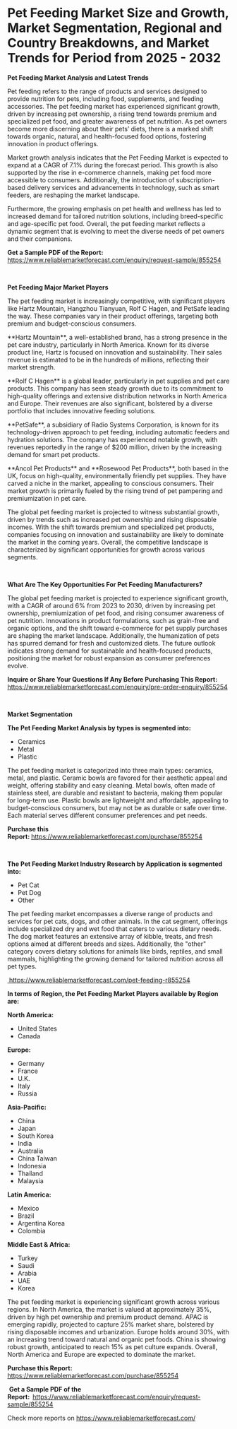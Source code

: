<p><h1>Pet Feeding Market Size and Growth, Market Segmentation, Regional and Country Breakdowns, and Market Trends for Period from 2025 -  2032</h1></p><p><strong>Pet Feeding Market Analysis and Latest Trends</strong></p>
<p><p>Pet feeding refers to the range of products and services designed to provide nutrition for pets, including food, supplements, and feeding accessories. The pet feeding market has experienced significant growth, driven by increasing pet ownership, a rising trend towards premium and specialized pet food, and greater awareness of pet nutrition. As pet owners become more discerning about their pets’ diets, there is a marked shift towards organic, natural, and health-focused food options, fostering innovation in product offerings.</p><p>Market growth analysis indicates that the Pet Feeding Market is expected to expand at a CAGR of 7.1% during the forecast period. This growth is also supported by the rise in e-commerce channels, making pet food more accessible to consumers. Additionally, the introduction of subscription-based delivery services and advancements in technology, such as smart feeders, are reshaping the market landscape. </p><p>Furthermore, the growing emphasis on pet health and wellness has led to increased demand for tailored nutrition solutions, including breed-specific and age-specific pet food. Overall, the pet feeding market reflects a dynamic segment that is evolving to meet the diverse needs of pet owners and their companions.</p></p>
<p><strong>Get a Sample PDF of the Report:&nbsp;</strong> <a href="https://www.reliablemarketforecast.com/enquiry/request-sample/855254?utm_campaign=2336&utm_medium=2&utm_source=Github&utm_content=ia&utm_term=04042025&utm_id=pet-feeding">https://www.reliablemarketforecast.com/enquiry/request-sample/855254</a></p>
<p>&nbsp;</p>
<p><strong>Pet Feeding Major Market Players</strong></p>
<p><p>The pet feeding market is increasingly competitive, with significant players like Hartz Mountain, Hangzhou Tianyuan, Rolf C Hagen, and PetSafe leading the way. These companies vary in their product offerings, targeting both premium and budget-conscious consumers.</p><p>**Hartz Mountain**, a well-established brand, has a strong presence in the pet care industry, particularly in North America. Known for its diverse product line, Hartz is focused on innovation and sustainability. Their sales revenue is estimated to be in the hundreds of millions, reflecting their market strength.</p><p>**Rolf C Hagen** is a global leader, particularly in pet supplies and pet care products. This company has seen steady growth due to its commitment to high-quality offerings and extensive distribution networks in North America and Europe. Their revenues are also significant, bolstered by a diverse portfolio that includes innovative feeding solutions.</p><p>**PetSafe**, a subsidiary of Radio Systems Corporation, is known for its technology-driven approach to pet feeding, including automatic feeders and hydration solutions. The company has experienced notable growth, with revenues reportedly in the range of $200 million, driven by the increasing demand for smart pet products.</p><p>**Ancol Pet Products** and **Rosewood Pet Products**, both based in the UK, focus on high-quality, environmentally friendly pet supplies. They have carved a niche in the market, appealing to conscious consumers. Their market growth is primarily fueled by the rising trend of pet pampering and premiumization in pet care.</p><p>The global pet feeding market is projected to witness substantial growth, driven by trends such as increased pet ownership and rising disposable incomes. With the shift towards premium and specialized pet products, companies focusing on innovation and sustainability are likely to dominate the market in the coming years. Overall, the competitive landscape is characterized by significant opportunities for growth across various segments.</p></p>
<p>&nbsp;</p>
<p><strong>What Are The Key Opportunities For Pet Feeding Manufacturers?</strong></p>
<p><p>The global pet feeding market is projected to experience significant growth, with a CAGR of around 6% from 2023 to 2030, driven by increasing pet ownership, premiumization of pet food, and rising consumer awareness of pet nutrition. Innovations in product formulations, such as grain-free and organic options, and the shift toward e-commerce for pet supply purchases are shaping the market landscape. Additionally, the humanization of pets has spurred demand for fresh and customized diets. The future outlook indicates strong demand for sustainable and health-focused products, positioning the market for robust expansion as consumer preferences evolve.</p></p>
<p><strong>Inquire or Share Your Questions If Any Before Purchasing This Report:</strong> <a href="https://www.reliablemarketforecast.com/enquiry/pre-order-enquiry/855254?utm_campaign=2336&utm_medium=2&utm_source=Github&utm_content=ia&utm_term=04042025&utm_id=pet-feeding">https://www.reliablemarketforecast.com/enquiry/pre-order-enquiry/855254</a></p>
<p>&nbsp;</p>
<p><strong>Market Segmentation</strong></p>
<p><strong>The Pet Feeding Market Analysis by types is segmented into:</strong></p>
<p><ul><li>Ceramics</li><li>Metal</li><li>Plastic</li></ul></p>
<p><p>The pet feeding market is categorized into three main types: ceramics, metal, and plastic. Ceramic bowls are favored for their aesthetic appeal and weight, offering stability and easy cleaning. Metal bowls, often made of stainless steel, are durable and resistant to bacteria, making them popular for long-term use. Plastic bowls are lightweight and affordable, appealing to budget-conscious consumers, but may not be as durable or safe over time. Each material serves different consumer preferences and pet needs.</p></p>
<p><strong>Purchase this Report:&nbsp;</strong><a href="https://www.reliablemarketforecast.com/purchase/855254?utm_campaign=2336&utm_medium=2&utm_source=Github&utm_content=ia&utm_term=04042025&utm_id=pet-feeding">https://www.reliablemarketforecast.com/purchase/855254</a></p>
<p>&nbsp;</p>
<p><strong>The Pet Feeding Market Industry Research by Application is segmented into:</strong></p>
<p><ul><li>Pet Cat</li><li>Pet Dog</li><li>Other</li></ul></p>
<p><p>The pet feeding market encompasses a diverse range of products and services for pet cats, dogs, and other animals. In the cat segment, offerings include specialized dry and wet food that caters to various dietary needs. The dog market features an extensive array of kibble, treats, and fresh options aimed at different breeds and sizes. Additionally, the "other" category covers dietary solutions for animals like birds, reptiles, and small mammals, highlighting the growing demand for tailored nutrition across all pet types.</p></p>
<p><a href="https://www.reliablemarketforecast.com/pet-feeding-r855254?utm_campaign=2336&utm_medium=2&utm_source=Github&utm_content=ia&utm_term=04042025&utm_id=pet-feeding">&nbsp;https://www.reliablemarketforecast.com/pet-feeding-r855254</a></p>
<p><strong>In terms of Region, the Pet Feeding Market Players available by Region are:</strong></p>
<p>
    <p> <strong> North America: </strong>
        <ul>
            <li>United States</li>
            <li>Canada</li>
        </ul>
        </p> 
    <p> <strong> Europe: </strong>
        <ul>
            <li>Germany</li>
            <li>France</li>
            <li>U.K.</li>
            <li>Italy</li>
            <li>Russia</li>
        </ul>
        </p> 
    <p> <strong> Asia-Pacific: </strong>
        <ul>
            <li>China</li>
            <li>Japan</li>
            <li>South Korea</li>
            <li>India</li>
            <li>Australia</li>
            <li>China Taiwan</li>
            <li>Indonesia</li>
            <li>Thailand</li>
            <li>Malaysia</li>
        </ul>
        </p> 
    <p> <strong> Latin America: </strong>
        <ul>
            <li>Mexico</li>
            <li>Brazil</li>
            <li>Argentina Korea</li>
            <li>Colombia</li>
        </ul>
        </p> 
    <p> <strong> Middle East & Africa: </strong>
        <ul>
            <li>Turkey</li>
            <li>Saudi</li>
            <li>Arabia</li>
            <li>UAE</li>
            <li>Korea</li>
        </ul>
    </p>
    </p>
<p><p>The pet feeding market is experiencing significant growth across various regions. In North America, the market is valued at approximately 35%, driven by high pet ownership and premium product demand. APAC is emerging rapidly, projected to capture 25% market share, bolstered by rising disposable incomes and urbanization. Europe holds around 30%, with an increasing trend toward natural and organic pet foods. China is showing robust growth, anticipated to reach 15% as pet culture expands. Overall, North America and Europe are expected to dominate the market.</p></p>
<p><strong>Purchase this Report: </strong><a href="https://www.reliablemarketforecast.com/purchase/855254?utm_campaign=2336&utm_medium=2&utm_source=Github&utm_content=ia&utm_term=04042025&utm_id=pet-feeding">https://www.reliablemarketforecast.com/purchase/855254</a></p>
<p>&nbsp;<strong>Get a Sample PDF of the Report:&nbsp;&nbsp;</strong><a href="https://www.reliablemarketforecast.com/enquiry/request-sample/855254?utm_campaign=2336&utm_medium=2&utm_source=Github&utm_content=ia&utm_term=04042025&utm_id=pet-feeding">https://www.reliablemarketforecast.com/enquiry/request-sample/855254</a></p>
<p><strong></strong></p>
<p>Check more reports on <a href="https://www.reliablemarketforecast.com/?utm_campaign=2336&utm_medium=2&utm_source=Github&utm_content=ia&utm_term=04042025&utm_id=pet-feeding">https://www.reliablemarketforecast.com/</a></p>
